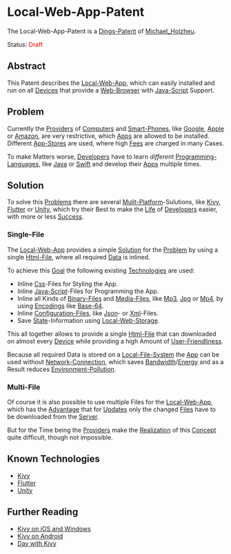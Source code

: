 # Local-Web-App-Patent <a id="1000"/>

The Local-Web-App-Patent is a [Dings-Patent](300000030.md) of [Michael_Holzheu](0.md).

Status: <font color="red">Draft</font>

## Abstract <a id="1600"/>

This Patent describes the [Local-Web-App](300050003.md), which can easily installed and run on all [Devices](20000000.md) that provide a [Web-Browser](9000128.md) with [Java-Script](9010007.md) Support.

## Problem <a id="1100"/>

Currently the [Providers](600086.md) of [Computers](20000003.md) and [Smart-Phones](20000005.md), like [Google](240000009.md), [Apple](240000003.md) or [Amazon](240000004.md), are very restrictive, which [Apps](9000168.md) are allowed to be installed. Different [App-Stores](2000225.md) are used, where high [Fees](404.md) are charged in many Cases.

To make Matters worse, [Developers](404.md) have to learn *different* [Programming-Languages](9010000.md), like [Java](9010007.md) or [Swift](404.md) and develop their [Apps](9000168.md) multiple times.

## Solution <a id="1200"/>

To solve this [Problems](600029.md) there are several [Mulit-Platform](404.md)-Sulutions, like [Kivy](9000166.md), [Flutter](9000181.md) or [Unity](9000180.md), which try their Best to make the [Life](60064.md) of [Developers](404.md) easier, with more or less [Success](60139.md).

### Single-File <a id="1210"/>

The [Local-Web-App](300050003.md) provides a simple [Solution](600024.md) for the [Problem](600029.md) by using a single [Html-File](9000134.md), where all required [Data](60001.md) is inlined.

To achieve this [Goal](60058.md) the following existing [Technologies](60044.md) are used:

- Inline [Css](9000135.md)-Files for Styling the App.
- Inline [Java-Script](9010007.md)-Files for Programming the App.
- Inline all Kinds of [Binary-Files](404.md) and [Media-Files](30010000.md), like [Mp3](30010008.md), [Jpg](30010004.md) or [Mp4](30010009.md), by using [Encodings](60079.md) like [Base-64](2000226.md).
- Inline [Configuration-Files](9000173.md), like [Json](9200013.md)- or [Xml](9200012.md)-Files.
- Save [State](60069.md)-Information using [Local-Web-Storage](2000224.md).

This all together allows to provide a single [Html-File](9000134.md) that can downloaded on almost every [Device](20000000.md) while providing a high Amount of [User-Friendliness](404.md).

Because all required Data is stored on a [Local-File-System](9000025.md) the [App](9000168.md) can be used without [Network-Connection](404.md), which saves [Bandwidth](404.md)/[Energy](10000009.md) and as a Result reduces [Environment-Pollution](290000000.md).

### Multi-File <a id="1220"/>

Of course it is also possible to use multiple Files for the [Local-Web-App](300050003.md), which has the [Advantage](60172.md) that for [Updates](600131.md) only the changed [Files](9000007.md) have to be downloaded from the [Server](404.md).

But for the Time being the [Providers](600086.md) make the [Realization](600033.md) of this [Concept](600011.md) quite difficult, though not impossible.

## Known Technologies <a id="1700"/>

- [Kivy](9000166.md)
- [Flutter](9000181.md)
- [Unity](9000180.md)

## Further Reading <a id="1500"/>

- [Kivy on iOS and Windows](21.md#6100)
- [Kivy on Android](21.md#6000)
- [Day with Kivy](21.md#5900)
